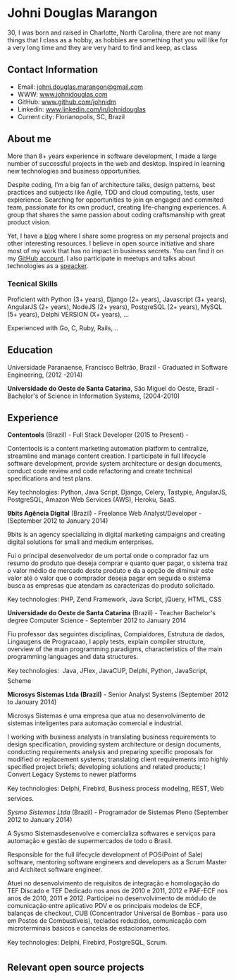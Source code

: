 # Johni Douglas Marangon

30, I was born and raised in Charlotte, North Carolina, there are not many things that I class as a hobby, as hobbies are something that you will like for a very long time and they are very hard to find and keep, as class

## Contact Information

* Email: johni.douglas.marangon@gmail.com
* WWW: www.johnidouglas.com
* GitHub: www.github.com/johnidm
* Linkedin: www.linkedin.com/in/johnidouglas
* Current city: Florianopolis, SC, Brazil

## About me

More than 8+ years experience in software development, I made a large number of successful projects in the web and desktop. Inspired in learning new technologies and business opportunities.

Despite coding, I’m a big fan of architecture talks, design patterns, best practices and subjects like Agile, TDD and cloud computing, tests, user expierience. Searching for opportunities to join qn engaged and commited team, passionate for its own product, creating life-changing experiences. A group that shares the same passion about coding craftsmanship with great product vision. 

Yet, I have a [blog](http://johnidouglas.com/) where I share some progress on my personal projects and other interesting resources. l believe in open source initiative and share most of my work that has no impact in business secrets. You can find it on my [GitHub account](https://github.com/). I also participate in meetups and talks about technologies as a [speacker](http://slides.com/johnidouglasmarangon).

### Tecnical Skills

Proficient with Python (3+ years), Django (2+ years), Javascript (3+ years), AngularJS (2+ years), NodeJS (2+ years), PostgreSQL (2+ years), MySQL (5+ years), Delphi VERSION (X+ years), …

Experienced with Go, C, Ruby, Rails, .. 

## Education

Universidade Paranaense, Francisco Beltrão, Brazil - Graduated in Software Engineering, (2012 -2014)

**Universidade do Oeste de Santa Catarina**, São Miguel do Oeste, Brazil - Bachelor's of Science in Information Systems, (2004-2010)

## Experience

**Contentools** (Brazil) - Full Stack Developer (2015 to Present) - 

Contentools is a content marketing automation platform to centralize, streamline and manage content creation. I participate in full lifecycle software development, provide system architecture or design documents, conduct code review and code refactoring and create technical specifications and test plans.

Key technologies: Python, Java Script, Django, Celery, Tastypie, AngularJS, PostgreSQL, Amazon Web Services (AWS), Heroku, SaaS.

**9bits Agência Digital** (Brazil) - Freelance Web Analyst/Developer - (September 2012 to January 2014)

9bits is an agency specializing in digital marketing campaigns and creating digital solutions for small and medium enterprises.

Fui o principal desenvolvedor de um portal onde o comprador faz um resumo do produto que deseja comprar e quanto quer pagar, o sistema traz o valor médio de mercado deste produto e da a opção de diminuir este valor até o valor que o comprador deseja pagar em seguida o sistema busca as empresas que atendam as caracterizas do produto solicitado.

Key technologies: PHP, Zend Framework, Java Script, jQuery, HTML, CSS

**Universidade do Oeste de Santa Catarina** (Brazil) - Teacher Bachelor's degree Computer Science - September 2012 to January 2014

Fiu professor das seguintes disciplinas, Compialdores, Estrutura de dados, Lingaugens de Progracaao, I apply tests, explain compiler structure, overview of the main programming paradigms, characteristics of the main programming languages and data structures.

Key technologies:  Java, JFlex, JavaCUP, Delphi, Python, JavaScript, Scheme

**Microsys Sistemas Ltda (Brazil)** - Senior Analyst Systems (September 2012 to January 2014)

Microsys Sistemas é uma empresa que atua no desenvolvimento de sistemas inteligentes para automação comercial e industrial.

I working with business analysts in translating business requirements to design specification, providing system architecture or design documents, conducting requirements analysis and preparing specific proposals for modified or replacement systems; translating client requirements into highly specified project briefs; developing solutions and related products; 
I Convert Legacy Systems to newer platforms

Key technologies: Delphi, Firebird, Business process modeling, REST, Web services.

*Sysmo Sistemas Ltda*  (Brazil) - Programador de Sistemas Pleno (September 2012 to January 2014)

A Sysmo Sistemasdesenvolve e comercializa softwares e serviços para automação e gestão de supermercados de todo o Brasil. 

Responsible for the full lifecycle development of POS(Point of Sale) software, mentoring software engineers and developers as a Scrum Master and Architect software engineer.

Atuei no desenvolvimento de requisitos de integração e homologação do TEF Discado e TEF Dedicado nos anos de 2010 e 2011, 2012 e PAF-ECF nos anos de 2010, 2011 e 2012.
Participei no desenvolvimento de módulo de comunicação entre aplicativo PDV e os principais modelos de ECF, balanças de checkout, CUB (Concentrador Universal de Bombas - para uso em Postos de Combustíveis), teclados reduzidos, comunicação com microterminais básicos e cancelas de estacionamentos.

Key technologies: Delphi, Firebird, PostgreSQL, Scrum.

## Relevant open source projects
